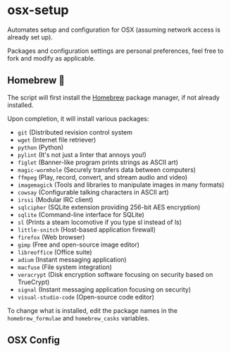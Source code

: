 # osx-setup
Automates setup and configuration for OSX (assuming network access is already set up).

Packages and configuration settings are personal preferences, feel free to fork and modify as applicable. 

## Homebrew 🍺 
The script will first install the [Homebrew](https://brew.sh/) package manager, if not already installed.

Upon completion, it will install various packages:
- `git` (Distributed revision control system
- `wget` (Internet file retriever)
- `python` (Python)
- `pylint` (It's not just a linter that annoys you!)
- `figlet` (Banner-like program prints strings as ASCII art)
- `magic-wormhole` (Securely transfers data between computers)
- `ffmpeg` (Play, record, convert, and stream audio and video)
- `imagemagick` (Tools and libraries to manipulate images in many formats)
- `cowsay` (Configurable talking characters in ASCII art)
- `irssi` (Modular IRC client)
- `sqlcipher` (SQLite extension providing 256-bit AES encryption)
- `sqlite` (Command-line interface for SQLite)
- `sl` (Prints a steam locomotive if you type sl instead of ls)
- `little-snitch` (Host-based application firewall) 
- `firefox` (Web browser)
- `gimp` (Free and open-source image editor)
- `libreoffice` (Office suite)
- `adium` (Instant messaging application)
- `macfuse` (File system integration)
- `veracrypt` (Disk encryption software focusing on security based on TrueCrypt)
- `signal` (Instant messaging application focusing on security)
- `visual-studio-code` (Open-source code editor)

To change what is installed, edit the package names in the `homebrew_formulae` and `homebrew_casks` variables.

## OSX Config

